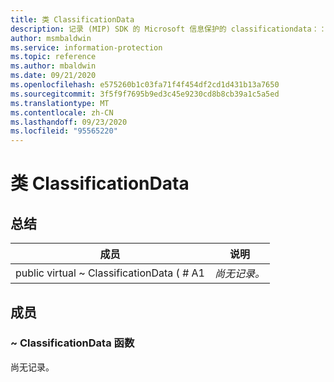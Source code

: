 ```yaml
---
title: 类 ClassificationData
description: 记录 (MIP) SDK 的 Microsoft 信息保护的 classificationdata：：未定义的类。
author: msmbaldwin
ms.service: information-protection
ms.topic: reference
ms.author: mbaldwin
ms.date: 09/21/2020
ms.openlocfilehash: e575260b1c03fa71f4f454df2cd1d431b13a7650
ms.sourcegitcommit: 3f5f9f7695b9ed3c45e9230cd8b8cb39a1c5a5ed
ms.translationtype: MT
ms.contentlocale: zh-CN
ms.lasthandoff: 09/23/2020
ms.locfileid: "95565220"
---
```

# <a name="class-classificationdata"></a>类 ClassificationData 
  
## <a name="summary"></a>总结
 成员                        | 说明                                
--------------------------------|---------------------------------------------
public virtual ~ ClassificationData ( # A1  | _尚无记录。_
  
## <a name="members"></a>成员
  
### <a name="classificationdata-function"></a>~ ClassificationData 函数
尚无记录。
